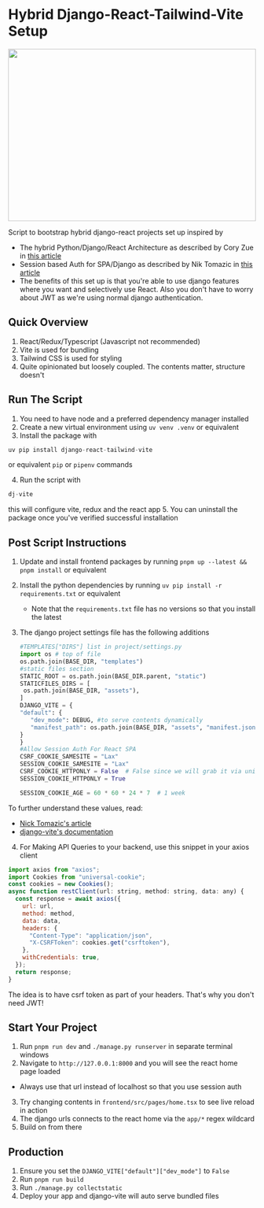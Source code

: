 # Hybrid Django-React-Tailwind-Vite Setup
<img src="https://github.com/user-attachments/assets/04eba5fe-ed52-43b9-b444-37485b0892be" width="100%" height="350" />



Script to bootstrap hybrid django-react projects set up inspired by 
* The hybrid Python/Django/React Architecture as described by Cory Zue in [this article](https://www.saaspegasus.com/guides/modern-javascript-for-django-developers/integrating-javascript-pipeline/)
* Session based Auth for SPA/Django as described by Nik Tomazic in [this article](https://testdriven.io/blog/django-spa-auth/)
* The benefits of this set up is that you're able to use django features where you want and selectively use React. Also you don't have to worry about JWT as we're using normal django authentication.
## Quick Overview
1. React/Redux/Typescript (Javascript not recommended)
2. Vite is used for bundling
3. Tailwind CSS is used for styling
4. Quite opinionated but loosely coupled. The contents matter, structure doesn't
## Run The Script
1. You need to have node and a preferred dependency manager installed
2. Create a new virtual environment using `uv venv .venv` or equivalent
3. Install the package with 
  ```python 
  uv pip install django-react-tailwind-vite
  ``` 
or equivalent `pip` or `pipenv` commands

4. Run the script with 
```python 
dj-vite 
``` 
this will configure vite, redux and the react app
5. You can uninstall the package once you've verified successful installation
## Post Script Instructions
1. Update and install frontend packages by running `pnpm up --latest && pnpm install` or equivalent
2. Install the python dependencies by running `uv pip install -r requirements.txt` or equivalent

   * Note that the `requirements.txt` file has no versions so that you install the latest
3. The django project settings file has the following additions
   ```python
   #TEMPLATES["DIRS"] list in project/settings.py
   import os # top of file
   os.path.join(BASE_DIR, "templates")
   #static files section
   STATIC_ROOT = os.path.join(BASE_DIR.parent, "static")
   STATICFILES_DIRS = [
    os.path.join(BASE_DIR, "assets"),
   ]
   DJANGO_VITE = {
   "default": {
      "dev_mode": DEBUG, #to serve contents dynamically
      "manifest_path": os.path.join(BASE_DIR, "assets", "manifest.json"),
   }
   }
   #Allow Session Auth For React SPA
   CSRF_COOKIE_SAMESITE = "Lax"
   SESSION_COOKIE_SAMESITE = "Lax"
   CSRF_COOKIE_HTTPONLY = False  # False since we will grab it via universal-cookies
   SESSION_COOKIE_HTTPONLY = True

   SESSION_COOKIE_AGE = 60 * 60 * 24 * 7  # 1 week
   ```
To further understand these values, read:
* [Nick Tomazic's article](https://testdriven.io/blog/django-spa-auth/) 
* [django-vite's documentation](https://github.com/MrBin99/django-vite)
4. For Making API Queries to your backend, use this snippet in your axios client
```javascript
import axios from "axios";
import Cookies from "universal-cookie";
const cookies = new Cookies();
async function restClient(url: string, method: string, data: any) {
  const response = await axios({
    url: url,
    method: method,
    data: data,
    headers: {
      "Content-Type": "application/json",
      "X-CSRFToken": cookies.get("csrftoken"),
    },
    withCredentials: true,
  });
  return response;
}
```
The idea is to have csrf token as part of your headers. That's why you don't need JWT!
## Start Your Project
1. Run `pnpm run dev` and `./manage.py runserver` in separate terminal windows
2.  Navigate to `http://127.0.0.1:8000` and you will see the react home page loaded
 * Always use that url instead of localhost so that you use session auth
3. Try changing contents in `frontend/src/pages/home.tsx` to see live reload in action
4. The django urls connects to the react home via the `app/*` regex wildcard
5. Build on from there
## Production
1. Ensure you set the `DJANGO_VITE["default"]["dev_mode"]` to `False`
2. Run `pnpm run build`
3. Run `./manage.py collectstatic`
4. Deploy your app and django-vite will auto serve bundled files
